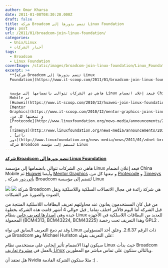```yaml
---
author: Omar Kharsa
date: 2011-01-08T08:30:28.000Z
draft: false
title: شركة Broadcom تنضم بدورها إلى Linux Foundation
type: post
url: /2011/01/broadcom-join-linux-foundation/
categories:
  - Unix/Linux
  - أخبار الشركات
tags:
  - Broadcom
  - Linux Foundation
coverImage: /static/images/broadcom-join-linux-foundation/Linux_Foundation.png
excerpt: >+
  **[شركة Broadcom تنضم بدورها إلى Linux
  Foundation](https://www.it-scoop.com/2011/01/broadcom-join-linux-foundation/)**


  هاهي ذي الشركات تتوالى بانضمامها إلى مؤسسة Linux فبعد إعلان انضمام China
  Mobile ثم
  [Huawei](https://www.it-scoop.com/2010/12/huawei-join-linux-foundation/) وأيضا
  [Mentor
  Graphics](https://www.it-scoop.com/2010/12/mentor-graphics-joins-linux-foundation/)
  ،و تبعتها كل من
  [Protecode](http://www.linuxfoundation.org/news-media/announcements/2011/01/protecode-joins-linux-foundation)
  و
  [Timesys](http://www.linuxfoundation.org/news-media/announcements/2011/01/timesys-joins-linux-foundation)
  , [يأتي
  دور](http://www.linuxfoundation.org/news-media/news/2011/01/zdnet-broadcom-yes-broadcom-joins-linux-foundaton)
  شركة Broadcom لتنضم إلى مؤسسة Linux
---
```

**[شركة Broadcom تنضم بدورها إلى Linux Foundation](https://www.it-scoop.com/2011/01/broadcom-join-linux-foundation/)**

هاهي ذي الشركات تتوالى بانضمامها إلى مؤسسة Linux فبعد إعلان انضمام China Mobile ثم [Huawei](https://www.it-scoop.com/2010/12/huawei-join-linux-foundation/) وأيضا [Mentor Graphics](https://www.it-scoop.com/2010/12/mentor-graphics-joins-linux-foundation/) ،و تبعتها كل من [Protecode](http://www.linuxfoundation.org/news-media/announcements/2011/01/protecode-joins-linux-foundation) و [Timesys](http://www.linuxfoundation.org/news-media/announcements/2011/01/timesys-joins-linux-foundation) , [يأتي دور](http://www.linuxfoundation.org/news-media/news/2011/01/zdnet-broadcom-yes-broadcom-joins-linux-foundaton) شركة Broadcom لتنضم إلى مؤسسة Linux

![](/static/images/broadcom-join-linux-foundation/Linux_Foundation.png) ![](/static/images/broadcom-join-linux-foundation/Broadcom_Logo.png) شركة Broadcom هي شركة رائدة في مجال الاتصالات السلكية واللاسلكية ونقل الصوت والصورة عبر الشبكات,

من قبل كان المستخدمون يعانون عند محاولتهم تعريف البطاقات اللاسلكية المنتجة من قبل الشركة أما اليوم فاﻷمر اختلف تماما , قبل حوالي 4 أشهر قامت هذه الشركة بخطوة جيدة وهي [إصدارها لتعريف خاص](http://lwn.net/Articles/404248/) بنظام Linux للعديد من البطاقات اللاسلكية في اﻷجهزة المحمولة (BCM4313, BCM43224, BCM43225) وهذا التعريف تحت رخصة GPL2 .

وقد تم دمج التعريف السابق في نواة Linux ذات الرقم 2.6.37. وعلق أحد المسؤولين في Broadcom وهو Michael Hurlston على التعريف بقوله:

سيكون لهذا الانضمام تأثير إيجابي على مستخدمي نظام Linux حيث بدأت Broadcom بالعمل في [مشروع تعاريف Linux](http://www.linuxdriverproject.org/foswiki/bin/view) وبالتالي ستكون على تماس مباشر مع المطورين.

هل تعتقد أن Nvidia مثلا ستكون الشركة القادمة :) .
